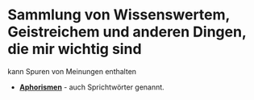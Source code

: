 # Sammlung von Wissenswertem, Geistreichem und anderen Dingen, die mir wichtig sind
kann Spuren von Meinungen enthalten

- **[Aphorismen](aphorismen.md)** - auch Sprichtwörter genannt.
